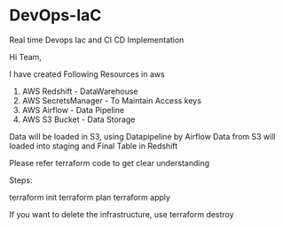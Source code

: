 # DevOps-IaC
Real time Devops Iac and CI CD Implementation

Hi Team,

I have created Following Resources in aws

1) AWS Redshift - DataWarehouse
2) AWS SecretsManager - To Maintain Access keys
3) AWS Airflow - Data Pipeline
4) AWS S3 Bucket - Data Storage

Data will be loaded in S3, using Datapipeline by Airflow Data from S3 will loaded into staging and Final Table in Redshift

Please refer terraform code to get clear understanding

Steps:

terraform init
terraform plan
terraform apply

If you want to delete the infrastructure, use
terraform destroy
